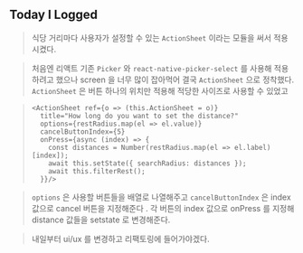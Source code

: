 ## Today I Logged

> 식당 거리마다 사용자가 설정할 수 있는 `ActionSheet` 이라는 모듈을 써서 적용시켰다.

> 처음엔 리액트 기존 `Picker` 와 `react-native-picker-select` 를 사용해 적용하려고 했으나 screen 을 너무 많이 잡아먹어 결국 `ActionSheet` 으로 정착했다. `ActionSheet` 은 버튼 하나의 위치만 적용해 적당한 사이즈로 사용할 수 있었고

> ```
> <ActionSheet ref={o => (this.ActionSheet = o)}
>   title="How long do you want to set the distance?"
>   options={restRadius.map(el => el.value)}
>   cancelButtonIndex={5}
>   onPress={async (index) => {
>     const distances = Number(restRadius.map(el => el.label)[index]);
>     await this.setState({ searchRadius: distances });
>     await this.filterRest();
>   }}/>
>
> ```

> `options` 은 사용할 버튼들을 배열로 나열해주고
> `cancelButtonIndex` 은 index 값으로 cancel 버튼을 지정해준다 .
> 각 버튼의 index 값으로 onPress 를 지정해 distance 값들을 setstate 로 변경해준다.

> 내일부터 ui/ux 를 변경하고 리팩토링에 들어가야겠다.
